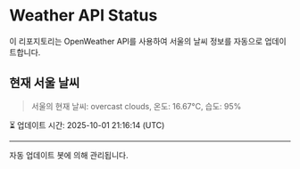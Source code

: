 
# Weather API Status

이 리포지토리는 OpenWeather API를 사용하여 서울의 날씨 정보를 자동으로 업데이트합니다.

## 현재 서울 날씨
> 서울의 현재 날씨: overcast clouds, 온도: 16.67°C, 습도: 95%

⏳ 업데이트 시간: 2025-10-01 21:16:14 (UTC)

---
자동 업데이트 봇에 의해 관리됩니다.
